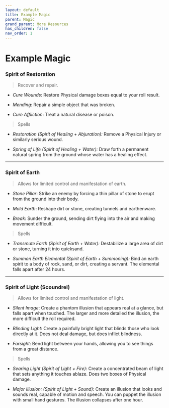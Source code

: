 ```yaml
---
layout: default
title: Example Magic
parent: Magic
grand_parent: More Resources
has_children: false
nav_order: 1
---
```


# Example Magic

### Spirit of Restoration

> Recover and repair.

-   _Cure Wounds_: Restore Physical damage boxes equal to your roll result.

-   _Mending_: Repair a simple object that was broken.

-   _Cure Affliction_: Treat a natural disease or poison.

> Spells

-   _Restoration (Spirit of Healing + Abjuration):_ Remove a Physical Injury or similarly serious wound.

-   _Spring of Life (Spirit of Healing + Water):_ Draw forth a permanent natural spring from the ground whose water has a healing effect.

---

### Spirit of Earth

> Allows for limited control and manifestation of earth.

-   _Stone Pillar_: Strike an enemy by forcing a thin pillar of stone to erupt from the ground into their body.

-   _Mold Earth_: Reshape dirt or stone, creating tunnels and earthenware.

-   _Break_: Sunder the ground, sending dirt flying into the air and making movement difficult.

> Spells

-   _Transmute Earth (Spirit of Earth + Water):_ Destabilize a large area of dirt or stone, turning it into quicksand.

-   _Summon Earth Elemental (Spirit of Earth + Summoning):_ Bind an earth spirit to a body of rock, sand, or dirt, creating a servant. The elemental falls apart after 24 hours.

---

### Spirit of Light (Scoundrel)

> Allows for limited control and manifestation of light.

-   _Silent Image_: Create a phantom illusion that appears real at a glance, but falls apart when touched. The larger and more detailed the illusion, the more difficult the roll required.

-   _Blinding Light_: Create a painfully bright light that blinds those who look directly at it. Does not deal damage, but does inflict blindness.

-   _Farsight_: Bend light between your hands, allowing you to see things from a great distance.

> Spells

-   _Searing Light (Spirit of Light + Fire)_: Create a concentrated beam of light that sets anything it touches ablaze. Does two boxes of Physical damage.

-   _Major Illusion: (Spirit of Light + Sound)_: Create an illusion that looks and sounds real, capable of motion and speech. You can puppet the illusion with small hand gestures. The illusion collapses after one hour.
